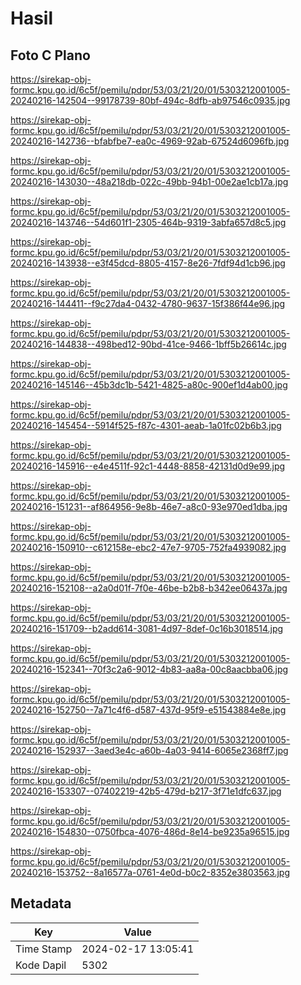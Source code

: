 # Hasil

## Foto C Plano

https://sirekap-obj-formc.kpu.go.id/6c5f/pemilu/pdpr/53/03/21/20/01/5303212001005-20240216-142504--99178739-80bf-494c-8dfb-ab97546c0935.jpg

https://sirekap-obj-formc.kpu.go.id/6c5f/pemilu/pdpr/53/03/21/20/01/5303212001005-20240216-142736--bfabfbe7-ea0c-4969-92ab-67524d6096fb.jpg

https://sirekap-obj-formc.kpu.go.id/6c5f/pemilu/pdpr/53/03/21/20/01/5303212001005-20240216-143030--48a218db-022c-49bb-94b1-00e2ae1cb17a.jpg

https://sirekap-obj-formc.kpu.go.id/6c5f/pemilu/pdpr/53/03/21/20/01/5303212001005-20240216-143746--54d601f1-2305-464b-9319-3abfa657d8c5.jpg

https://sirekap-obj-formc.kpu.go.id/6c5f/pemilu/pdpr/53/03/21/20/01/5303212001005-20240216-143938--e3f45dcd-8805-4157-8e26-7fdf94d1cb96.jpg

https://sirekap-obj-formc.kpu.go.id/6c5f/pemilu/pdpr/53/03/21/20/01/5303212001005-20240216-144411--f9c27da4-0432-4780-9637-15f386f44e96.jpg

https://sirekap-obj-formc.kpu.go.id/6c5f/pemilu/pdpr/53/03/21/20/01/5303212001005-20240216-144838--498bed12-90bd-41ce-9466-1bff5b26614c.jpg

https://sirekap-obj-formc.kpu.go.id/6c5f/pemilu/pdpr/53/03/21/20/01/5303212001005-20240216-145146--45b3dc1b-5421-4825-a80c-900ef1d4ab00.jpg

https://sirekap-obj-formc.kpu.go.id/6c5f/pemilu/pdpr/53/03/21/20/01/5303212001005-20240216-145454--5914f525-f87c-4301-aeab-1a01fc02b6b3.jpg

https://sirekap-obj-formc.kpu.go.id/6c5f/pemilu/pdpr/53/03/21/20/01/5303212001005-20240216-145916--e4e4511f-92c1-4448-8858-42131d0d9e99.jpg

https://sirekap-obj-formc.kpu.go.id/6c5f/pemilu/pdpr/53/03/21/20/01/5303212001005-20240216-151231--af864956-9e8b-46e7-a8c0-93e970ed1dba.jpg

https://sirekap-obj-formc.kpu.go.id/6c5f/pemilu/pdpr/53/03/21/20/01/5303212001005-20240216-150910--c612158e-ebc2-47e7-9705-752fa4939082.jpg

https://sirekap-obj-formc.kpu.go.id/6c5f/pemilu/pdpr/53/03/21/20/01/5303212001005-20240216-152108--a2a0d01f-7f0e-46be-b2b8-b342ee06437a.jpg

https://sirekap-obj-formc.kpu.go.id/6c5f/pemilu/pdpr/53/03/21/20/01/5303212001005-20240216-151709--b2add614-3081-4d97-8def-0c16b3018514.jpg

https://sirekap-obj-formc.kpu.go.id/6c5f/pemilu/pdpr/53/03/21/20/01/5303212001005-20240216-152341--70f3c2a6-9012-4b83-aa8a-00c8aacbba06.jpg

https://sirekap-obj-formc.kpu.go.id/6c5f/pemilu/pdpr/53/03/21/20/01/5303212001005-20240216-152750--7a71c4f6-d587-437d-95f9-e51543884e8e.jpg

https://sirekap-obj-formc.kpu.go.id/6c5f/pemilu/pdpr/53/03/21/20/01/5303212001005-20240216-152937--3aed3e4c-a60b-4a03-9414-6065e2368ff7.jpg

https://sirekap-obj-formc.kpu.go.id/6c5f/pemilu/pdpr/53/03/21/20/01/5303212001005-20240216-153307--07402219-42b5-479d-b217-3f71e1dfc637.jpg

https://sirekap-obj-formc.kpu.go.id/6c5f/pemilu/pdpr/53/03/21/20/01/5303212001005-20240216-154830--0750fbca-4076-486d-8e14-be9235a96515.jpg

https://sirekap-obj-formc.kpu.go.id/6c5f/pemilu/pdpr/53/03/21/20/01/5303212001005-20240216-153752--8a16577a-0761-4e0d-b0c2-8352e3803563.jpg


## Metadata

| Key        | Value               |
| ---------- | ------------------- |
| Time Stamp | 2024-02-17 13:05:41 |
| Kode Dapil | 5302                |



